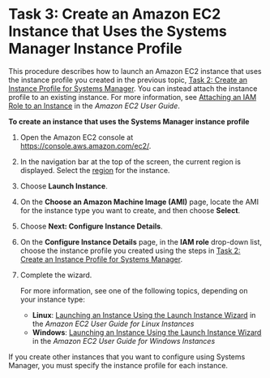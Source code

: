 # Task 3: Create an Amazon EC2 Instance that Uses the Systems Manager Instance Profile<a name="sysman-create-instance-with-role"></a>

This procedure describes how to launch an Amazon EC2 instance that uses the instance profile you created in the previous topic, [Task 2: Create an Instance Profile for Systems Manager](sysman-configuring-access-role.md)\. You can instead attach the instance profile to an existing instance\. For more information, see [Attaching an IAM Role to an Instance](http://docs.aws.amazon.com/AWSEC2/latest/UserGuide/iam-roles-for-amazon-ec2.html#attach-iam-role) in the *Amazon EC2 User Guide*\.

**To create an instance that uses the Systems Manager instance profile**

1. Open the Amazon EC2 console at [https://console\.aws\.amazon\.com/ec2/](https://console.aws.amazon.com/ec2/)\.

1. In the navigation bar at the top of the screen, the current region is displayed\. Select the [region](http://docs.aws.amazon.com/general/latest/gr/rande.html#ssm_region) for the instance\.

1. Choose **Launch Instance**\.

1. On the **Choose an Amazon Machine Image \(AMI\)** page, locate the AMI for the instance type you want to create, and then choose **Select**\.

1. Choose **Next: Configure Instance Details**\.

1. On the **Configure Instance Details** page, in the **IAM role** drop\-down list, choose the instance profile you created using the steps in [Task 2: Create an Instance Profile for Systems Manager](sysman-configuring-access-role.md)\.

1. Complete the wizard\.

   For more information, see one of the following topics, depending on your instance type:
   + **Linux**: [Launching an Instance Using the Launch Instance Wizard](http://docs.aws.amazon.com/AWSEC2/latest/UserGuide/launching-instance.html) in the *Amazon EC2 User Guide for Linux Instances*
   + **Windows**: [Launching an Instance Using the Launch Instance Wizard](http://docs.aws.amazon.com/AWSEC2/latest/WindowsGuide/launching-instance.html) in the *Amazon EC2 User Guide for Windows Instances*

If you create other instances that you want to configure using Systems Manager, you must specify the instance profile for each instance\.